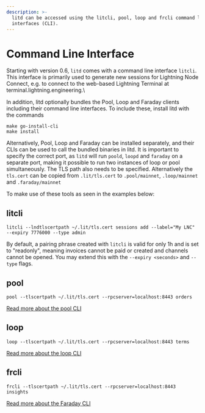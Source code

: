 ```yaml
---
description: >-
  litd can be accessed using the litcli, pool, loop and frcli command line
  interfaces (CLI).
---
```


# Command Line Interface

Starting with version 0.6, `litd` comes with a command line interface `litcli`. This interface is primarily used to generate new sessions for Lightning Node Connect, e.g. to connect to the web-based Lightning Terminal at terminal.lightning.engineering.\


In addition, litd optionally bundles the Pool, Loop and Faraday clients including their command line interfaces. To include these, install litd with the commands

`make go-install-cli`\
`make install`

Alternatively, Pool, Loop and Faraday can be installed separately, and their CLIs can be used to call the bundled binaries in litd. It is important to specify the correct port, as `litd` will run `poold`, `loopd` and `faraday` on a separate port, making it possible to run two instances of loop or pool simultaneously. The TLS path also needs to be specified. Alternatively the `tls.cert` can be copied from `.lit/tls.cert` to `.pool/mainnet`, `.loop/mainnet` and `.faraday/mainnet`

To make use of these tools as seen in the examples below:

## litcli <a href="#docs-internal-guid-50d3e658-7fff-9d98-fc94-56686082029b" id="docs-internal-guid-50d3e658-7fff-9d98-fc94-56686082029b"></a>

`litcli --lndtlscertpath ~/.lit/tls.cert sessions add --label="My LNC" --expiry 7776000 --type admin`

By default, a pairing phrase created with `litcli` is valid for only 1h and is set to "readonly", meaning invoices cannot be paid or created and channels cannot be opened. You may extend this with the `--expiry <seconds>` and `--type` flags.

## pool

`pool --tlscertpath ~/.lit/tls.cert --rpcserver=localhost:8443 orders`

[Read more about the pool CLI](../pool/accounts.md)

## loop

`loop --tlscertpath ~/.lit/tls.cert --rpcserver=localhost:8443 terms`

[Read more about the loop CLI](../loop/the-loop-cli.md)

## frcli

`frcli --tlscertpath ~/.lit/tls.cert --rpcserver=localhost:8443 insights`

[Read more about the Faraday CLI](../faraday/the-faraday-cli.md)
